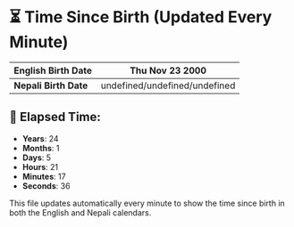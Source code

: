 # ⏳ Time Since Birth (Updated Every Minute)

| **English Birth Date** | Thu Nov 23 2000 |
|------------------------|-------------------------------------|
| **Nepali Birth Date**  | undefined/undefined/undefined                  |

## 📅 Elapsed Time:

- **Years**: 24
- **Months**: 1
- **Days**: 5
- **Hours**: 21
- **Minutes**: 17
- **Seconds**: 36

This file updates automatically every minute to show the time since birth in both the English and Nepali calendars.
